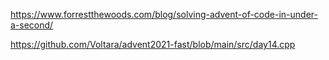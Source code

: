 https://www.forrestthewoods.com/blog/solving-advent-of-code-in-under-a-second/

https://github.com/Voltara/advent2021-fast/blob/main/src/day14.cpp
